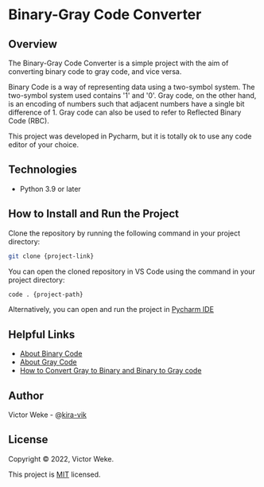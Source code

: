 # Binary-Gray Code Converter
## Overview
The Binary-Gray Code Converter is a simple project with the aim of converting binary
code to gray code, and vice versa.

Binary Code is a way of representing data using a two-symbol system. The two-symbol system 
used contains '1' and '0'. Gray code, on the other hand, is an encoding of numbers such that
adjacent numbers have a single bit difference of 1. Gray code can also be used to refer to
Reflected Binary Code (RBC).

This project was developed in Pycharm, but it is totally ok to use any code editor of your
choice.

## Technologies
- Python 3.9 or later


## How to Install and Run the Project
Clone the repository by running the following command in your project directory:

```bash
git clone {project-link}
```

You can open the cloned repository in VS Code using the command in your project directory:
```bash
code . {project-path}
```

Alternatively, you can open and run the project in [Pycharm IDE](https://www.jetbrains.com/pycharm/)

## Helpful Links
- [About Binary Code](https://www.britannica.com/technology/binary-code)
- [About Gray Code](https://mathworld.wolfram.com/GrayCode.html)
- [How to Convert Gray to Binary and Binary to Gray code](https://youtu.be/cbmh1DPPQyI)

## Author
Victor Weke - @[kira-vik](https://github.com/kira-vik)

## License
Copyright © 2022, Victor Weke.

This project is [MIT](https://choosealicense.com/licenses/mit/) licensed.
